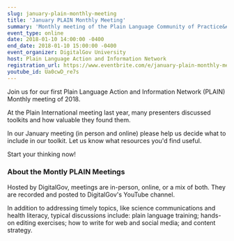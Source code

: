 ```yaml
---
slug: january-plain-monthly-meeting
title: 'January PLAIN Monthly Meeting'
summary: 'Monthly meeting of the Plain Language Community of Practice&#46;'
event_type: online
date: 2018-01-10 14:00:00 -0400
end_date: 2018-01-10 15:00:00 -0400
event_organizer: DigitalGov University
host: Plain Language Action and Information Network
registration_url: https://www.eventbrite.com/e/january-plain-monthly-meeting-registration-41577411156
youtube_id: Ua0cwD_re7s
---
```


Join us for our first Plain Language Action and Information Network (PLAIN) Monthly meeting of 2018. 

At the Plain International meeting last year, many presenters discussed toolkits and how valuable they found them.

In our January meeting (in person and online) please help us decide what to include in our toolkit. Let us know what resources you'd find useful.

Start your thinking now!


### About the Montly PLAIN Meetings

Hosted by DigitalGov, meetings are in-person, online, or a mix of both. They are recorded and posted to DigitalGov's YouTube channel.
 
In addition to addressing timely topics, like science communications and health literacy, typical discussions include: plain language training; hands-on editing exercises; how to write for web and social media; and content strategy.
